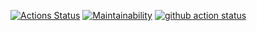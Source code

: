 [![Actions Status](https://github.com/HaimOzer/frontend-project-11/actions/workflows/hexlet-check.yml/badge.svg)](https://github.com/HaimOzer/frontend-project-11/actions)
[![Maintainability](https://api.codeclimate.com/v1/badges/a2a894a54026880ac9c4/maintainability)](https://codeclimate.com/github/HaimOzer/frontend-project-11/maintainability)
[![github action status](https://github.com/hexlet-boilerplates/webpack-package/workflows/Node%20CI/badge.svg)](https://github.com/HaimOzer/frontend-project-11/actions)